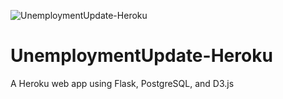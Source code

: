 ![UnemploymentUpdate-Heroku](thumbnail480x320.jpg)
# UnemploymentUpdate-Heroku
A Heroku web app using Flask, PostgreSQL, and D3.js

